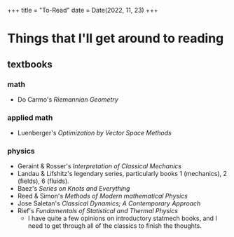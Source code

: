 +++
title = "To-Read"
date = Date(2022, 11, 23)
+++

# Things that I'll get around to reading


## textbooks
### math
- Do Carmo's *Riemannian Geometry*

### applied math
- Luenberger's *Optimization by Vector Space Methods*

### physics
- Geraint & Rosser's *Interpretation of Classical Mechanics*
- Landau & Lifshitz's legendary series, particularly books 1
  (mechanics), 2 (fields), 6 (fluids).
- Baez's *Series on Knots and Everything*
- Reed & Simon's *Methods of Modern mathematical Physics*
- Jose Saletan's *Classical Dynamics; A Contemporary Approach*
- Rief's *Fundamentals of Statistical and Thermal Physics*
  - I have quite a few opinions on introductory statmech books, and I
    need to get through all of the classics to finish the thoughts.

